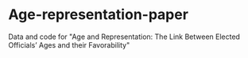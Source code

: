 # Age-representation-paper
Data and code for "Age and Representation: The Link Between Elected Officials’ Ages and their Favorability"
